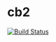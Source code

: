 # cb2
[![Build Status](https://travis-ci.com/simonsmiley/cb2.svg?token=2QL4U6DTFcpMYPyy2Wyx&branch=master)](https://travis-ci.com/simonsmiley/cb2)
